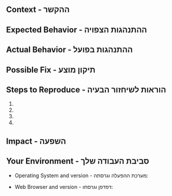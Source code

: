 <!--- שורות כאלו הן הערות ובהן הנחיות ליצירת דיווח איכותי --->
<!--- הוסיפו תאור ממוקד בתיבת הכותרת שלמעלה --->

<!--- Lines such as this are comments containing instructions for effective reporting of an issue -->
<!--- Please provide a general summary of the issue in the Title box above -->

<!--- הוסיפו תמונות וצילומי מסך לפי הצורך --->
<!--- Please feel free to include images, such as screenshots -->

## Context - ההקשר
<!--- הוסיפו תאור מפורט של הנושא, מה ניסיתם לעשות או להשיג --->
<!--- Provide a more detailed introduction to the issue itself, what did you do, or try to achieve -->

## Expected Behavior - ההתנהגות הצפויה
<!--- תארו מה אמור היה לקרות או להראות --->
<!--- Tell us what should happen -->

## Actual Behavior - ההתנהגות בפועל
<!--- תארו מה קרה בפועל --->
<!--- Tell us what happens instead -->

## Possible Fix - תיקון מוצע
<!--- אפשר להציע פתרון או סיבה אפשרית לבעיה --->
<!--- Not obligatory, but suggest a fix or reason for the bug -->

## Steps to Reproduce - הוראות לשיחזור הבעיה
<!--- הוסיפו סדרת צעדים ברורה שתאפשר לנו לשחזר את הבעיה --->
<!--- Provide a an unambiguous set of steps to reproduce this bug -->
1.
2.
3.
4.

## Impact - השפעה
<!--- ?מהי ההשפעה של הבעיה עליכם -->
<!--- How has this issue affected you?  -->

## Your Environment - סביבת העבודה שלך
<!--- הוסיפו פרטים רלוונטיים ככל הניתן על הסביבה בה התגלתה הבעיה -->
<!--- Include as many relevant details about the environment you experienced the bug in -->

* Operating System and version - מערכת ההפעלה וגרסתה:    

* Web Browser and version - דפדפן וגרסתו:    


</div>
